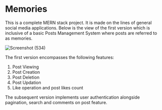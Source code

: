 # Memories

This is a complete MERN stack project.
It is made on the lines of general social media applications.
Below is the view of the first version which is inclusive of a basic Posts Management System where posts are referred to as memories.

![Screenshot (534)](https://user-images.githubusercontent.com/59742478/187433639-5744afe8-8b1a-44b4-9a71-9d970e143159.png)

The first version encompasses the following features:
1. Post Viewing
2. Post Creation
3. Post Deletion
4. Post Updation
5. Like operation and post likes count

The subsequent version implements user authentication alongside pagination, search and comments on post feature.
